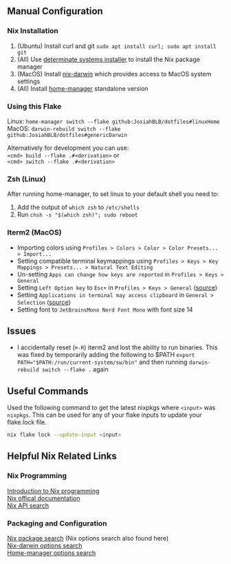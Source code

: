 ## Manual Configuration

### Nix Installation
1. (Ubuntu) Install curl and git `sudo apt install curl; sudo apt install git` 
2. (All) Use [determinate systems installer](https://github.com/DeterminateSystems/nix-installer) to install the Nix package manager
3. (MacOS) Install [nix-darwin](https://github.com/LnL7/nix-darwin) which provides access to MacOS system settings
4. (All) Install [home-manager](https://nix-community.github.io/home-manager/#sec-install-standalone) standalone version

### Using this Flake
Linux: `home-manager switch --flake github:JosiahBLB/dotfiles#linuxHome`\
MacOS: `darwin-rebuild switch --flake github:JosiahBLB/dotfiles#genericDarwin`

Alternatively for development you can use:\
`<cmd> build --flake .#<derivation>` or\
`<cmd> switch --flake .#<derivation>` 

### Zsh (Linux)
After running home-manager, to set linux to your default shell you need to:
1. Add the output of `which zsh` to `/etc/shells`
2. Run `chsh -s "$(which zsh)"; sudo reboot`

### Iterm2 (MacOS)
- Importing colors using `Profiles > Colors > Color > Color Presets... > Import...` 
- Setting compatible terminal keymappings using `Profiles > Keys > Key Mappings > Presets... > Natural Text Editing`
- Un-setting `Apps can change how keys are reported` in `Profiles > Keys > General`
- Setting `Left Option key` to `Esc+` in `Profiles > Keys > General` ([source](https://github.com/helix-editor/helix/issues/2280#issuecomment-1165542932))
- Setting `Applications in terminal may access clipboard` in `General > Selection` ([source](https://github.com/helix-editor/helix/issues/8715))
- Setting font to `JetBrainsMono Nerd Font Mono` with font size 14

## Issues
- I accidentally reset (`⌘-R`) iterm2 and lost the ability to run binaries. This was fixed by temporarily adding the following to \$PATH `export PATH="$PATH:/run/current-system/sw/bin"` and then running `darwin-rebuild switch --flake .` again

## Useful Commands

Used the following command to get the latest nixpkgs where `<input>` was `nixpkgs`. This can be used for any of your flake inputs to update your flake.lock file.
```sh
nix flake lock --update-input <input>
```

## Helpful Nix Related Links
### Nix Programming
[Introduction to Nix programming](https://nixcloud.io/tour/?id=introduction/nix)\
[Nix offical documentation](https://nix.dev/)\
[Nix API search](https://noogle.dev/)

### Packaging and Configuration
[Nix package search](https://search.nixos.org/packages) (Nix options search also found here)\
[Nix-darwin options search](https://daiderd.com/nix-darwin/manual/index.html)\
[Home-manager options search](https://home-manager-options.extranix.com/)
